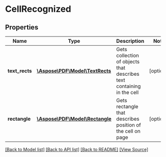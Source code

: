 ﻿# CellRecognized


## Properties
Name | Type | Description | Notes
------------ | ------------- | ------------- | -------------
**text_rects** | [**\Aspose\PDF\Model\TextRects**](TextRects.md) | Gets collection of objects that describes text containing in the cell | [optional]
**rectangle** | [**\Aspose\PDF\Model\Rectangle**](Rectangle.md) | Gets rectangle that describes position of the cell on page | [optional]

[[Back to Model list]](../README.md#documentation-for-models) [[Back to API list]](../README.md#documentation-for-api-endpoints) [[Back to README]](../README.md) [[View Source]](../src/Aspose/PDF/Model/CellRecognized.php)

